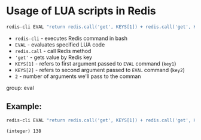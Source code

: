 # Usage of LUA scripts in Redis

```bash
redis-cli EVAL "return redis.call('get', KEYS[1]) + redis.call('get', KEYS[2]);" 2 key1 key2
```

- `redis-cli` - executes Redis command in bash
- `EVAL` - evaluates specified LUA code
- `redis.call` - call Redis method
- `'get'` - gets value by Redis key
- `KEYS[1]` - refers to first argument passed to `EVAL` command (`key1`)
- `KEYS[2]` - refers to second argument passed to `EVAL` command (`key2`)
- ` 2 ` - number of arguments we'll pass to the comman

group: eval

## Example: 
```bash
redis-cli EVAL "return redis.call('get', KEYS[1]) + redis.call('get', KEYS[2]);" 2 key1 key2
```
```
(integer) 138
```

